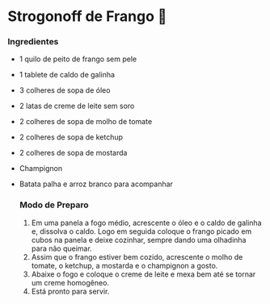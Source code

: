# Strogonoff de Frango :chicken:

### Ingredientes ###

- 1 quilo de peito de frango sem pele

- 1 tablete de caldo de galinha

- 3 colheres de sopa de óleo

- 2 latas de creme de leite sem soro

- 2 colheres de sopa de molho de tomate

- 2 colheres de sopa de ketchup

- 2 colheres de sopa de mostarda

- Champignon

- Batata palha e arroz branco para acompanhar

  ### Modo de Preparo ###

  1. Em uma panela a fogo médio, acrescente o óleo e o caldo de galinha e, dissolva o caldo. Logo em seguida coloque o frango picado em cubos na panela e deixe cozinhar, sempre dando uma olhadinha para não queimar.
  2. Assim que o frango estiver bem cozido, acrescente o molho de tomate, o ketchup, a mostarda e o champignon a gosto.
  3. Abaixe o fogo e coloque o creme de leite e mexa bem até se tornar um creme homogêneo.
  4. Está pronto para servir.





